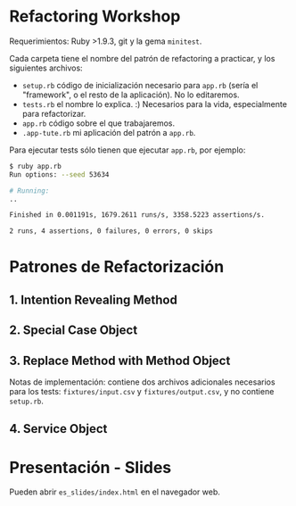 # Refactoring Workshop

Requerimientos: Ruby >1.9.3, git y la gema `minitest`.

Cada carpeta tiene el nombre del patrón de refactoring a practicar, y los
siguientes archivos:

* `setup.rb` código de inicialización necesario para `app.rb` (sería el
  "framework", o el resto de la aplicación). No lo editaremos.
* `tests.rb` el nombre lo explica. :) Necesarios para la vida, especialmente
  para refactorizar.
* `app.rb` código sobre el que trabajaremos.
* `.app-tute.rb` mi aplicación del patrón a `app.rb`.

Para ejecutar tests sólo tienen que ejecutar `app.rb`, por ejemplo:

```bash
$ ruby app.rb
Run options: --seed 53634

# Running:
..

Finished in 0.001191s, 1679.2611 runs/s, 3358.5223 assertions/s.

2 runs, 4 assertions, 0 failures, 0 errors, 0 skips
```

# Patrones de Refactorización

## 1. Intention Revealing Method

## 2. Special Case Object

## 3. Replace Method with Method Object

Notas de implementación: contiene dos archivos adicionales necesarios para los
tests: `fixtures/input.csv` y `fixtures/output.csv`, y no contiene `setup.rb`.

## 4. Service Object

# Presentación - Slides

Pueden abrir `es_slides/index.html` en el navegador web.
